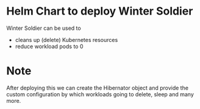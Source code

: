 # Helm Chart to deploy Winter Soldier
Winter Soldier can be used to

- cleans up (delete) Kubernetes resources
- reduce workload pods to 0

# Note

After deploying this we can create the Hibernator object and provide the custom configuration by which workloads going to delete, sleep and many more.